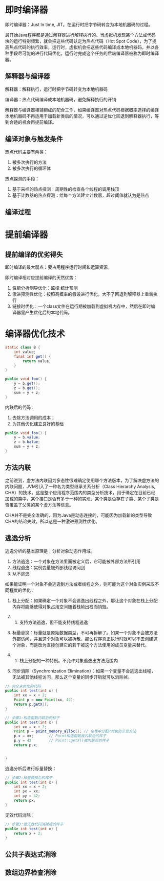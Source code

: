# 即时编译器

即时编译器：Just In time, JIT。在运行时把字节码转变为本地机器码的过程。

最开始Java程序都是通过解释器进行解释执行的。当虚拟机发现某个方法或代码块的运行特别频繁，就会把这些代码认定为热点代码（Hot Spot Code），为了提高热点代码的执行效率，运行时，虚拟机会把这些代码编译成本地机器码，并以各种手段尽可能的进行代码优化，运行时完成这个任务的后端编译器被称为即时编译器。

## 解释器与编译器

解释器：解释执行，运行时把字节码转变为本地机器码

编译器：热点代码编译成本地机器码，避免解释执行的开销

解释器与编译器相辅相成的配合工作，如果编译器对热点代码根据概率选择的编译本地机器码不再适用于加载新类后的情况，可以通过逆优化回退到解释器执行，等到合适的机会再提前编译。



## 编译对象与触发条件

热点代码主要有两类：

1. 被多次执行的方法
2. 被多次执行的循环体



热点探测的手段：

1. 基于采样的热点探测：周期性的检查各个线程的调用栈顶
2. 基于计数器的热点探测：给每个方法建立计数器，超过阈值就认为是热点

## 编译过程



# 提前编译器

## 提前编译的优劣得失

即时编译的最大弱点：要占用程序运行时间和运算资源。

即时编译相对应提前编译的天然优势：

1. 性能分析制导优化：监控 统计预测
2. 激进预测性优化：按照高概率的假设进行优化，大不了回退到解释器上重新执行
3. 链接时优化：一个class文件在运行期被加载到虚拟机内存中，然后在即时编译器里产生优化后的本地代码。





# 编译器优化技术





```java
static class B {
    int value;
    final int get() {
        return value;
    }
}

public void foo() {
    y = b.get();
    z = b.get();
    sum = y + z;
}
```

内联后的代码：

1. 去除方法调用的成本；
2. 为其他优化建立良好的基础

```java
public void foo() {
    y = b.value;
    z = b.balue;
    sum = y + z;
}
```



## 方法内联

之前说到，虚方法内联因为多态性很难确定使用哪个方法版本，为了解决虚方法的内联问题，JVM引入了一种名为类型继承关系分析（Class Hierarchy Analysis, CHA）的技术。这是整个应用程序范围内的类型分析技术，用于确定在目前已经加载的类中，某个接口是否有多于一种的实现、某个类是否存在子类、某个子类是否覆盖了父类的某个虚方法等信息。

CHA并不是完全准确的，因为Java是动态连接的，可能因为加载新的类型导致CHA的结论失效，所以这是一种激进预测性优化。

## 逃逸分析

逃逸分析的基本原理是：分析对象动态作用域。

1. 方法逃逸：一个对象在方法里面被定义后，它可能被外部方法所引用
2. 线程逃逸：实例变量被外部线程访问到
3. 从不逃逸

如果能证明一个对象不会逃逸到方法或者线程之外，则可能为这个对象实例采取不同程度的优化：

1. 栈上分配：如果确定一个对象不会逃逸出线程之外，那让这个对象在栈上分配内存将能够使得对象占用空间随着栈帧出栈而销毁。

1. 1. 支持方法逃逸，但不能支持线程逃逸

1. 标量替换：标量就是原始数据类型，不可再拆解了。如果一个对象不会被方法外部访问，并且这个对象可以被拆散，那么程序真正执行时就可以不去创建这个对象，而是改为直接创建它的若干被这个方法使用的成员变量来替代。

1. 1. 栈上分配的一种特例。不允许对象逃逸出方法范围内

1. 同步消除（Synchronization Elimination）：如果一个变量不会逃逸出线程，无法被其他线程访问，那么这个变量的同步开销就可以消除掉。



```java
// 完全未优化的代码
public int test(int x) {
	int xx = x + 2;
	Point p = new Point(xx, 42); 
	return p.getX();
}
```



```java
// 步骤1:构造函数内联后的样子 
public int test(int x) { 
	int xx = x + 2;
	Point p = point_memory_alloc(); // 在堆中分配P对象的示意方法
	p.x = xx;		// Point构造函数被内联后的样子
	p.y = 42  		// Point::getX()被内联后的样子
	return p.x;
 

}
```

逃逸分析后进行标量替换：

```java
// 步骤2:标量替换后的样子 
public int test(int x) {
	int xx = x + 2; 
	int px = xx; 
	int py = 42;
	return px;
}
```

无效代码消除：

```java
// 步骤3:做无效代码消除后的样子
public int test(int x) {
	return x + 2; 
}
```

## 公共子表达式消除


## 数组边界检查消除
